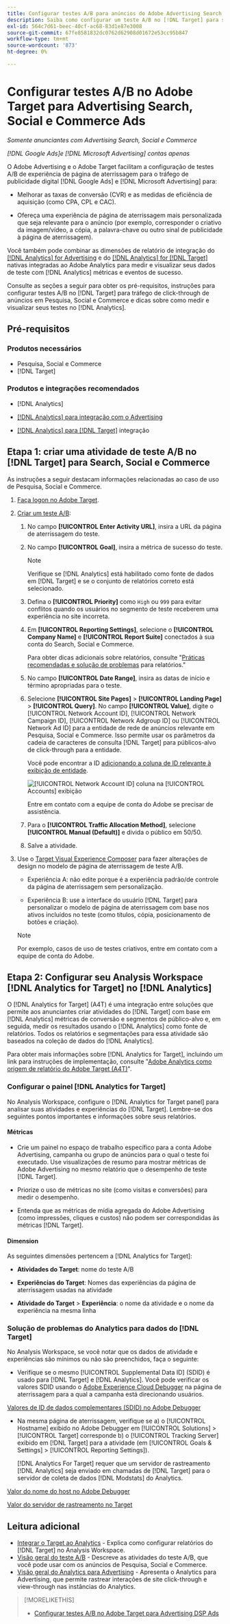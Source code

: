 ```yaml
---
title: Configurar testes A/B para anúncios do Adobe Advertising Search, Social e Commerce no Adobe Target
description: Saiba como configurar um teste A/B no [!DNL Target] para seus [!DNL Google Ads] e [!DNL Microsoft Advertising] anúncios em Search, Social e Commerce.
exl-id: 564c7d61-beec-40cf-ac68-83d1e87e3008
source-git-commit: 67fe8581832dc0762d62908d01672e53cc95b847
workflow-type: tm+mt
source-wordcount: '873'
ht-degree: 0%

---
```


# Configurar testes A/B no Adobe Target para Advertising Search, Social e Commerce Ads

*Somente anunciantes com Advertising Search, Social e Commerce*

*[!DNL Google Ads]e [!DNL Microsoft Advertising] contas apenas*

O Adobe Advertising e o Adobe Target facilitam a configuração de testes A/B de experiência de página de aterrissagem para o tráfego de publicidade digital [!DNL Google Ads] e [!DNL Microsoft Advertising] para:

* Melhorar as taxas de conversão (CVR) e as medidas de eficiência de aquisição (como CPA, CPL e CAC).

* Ofereça uma experiência de página de aterrissagem mais personalizada que seja relevante para o anúncio (por exemplo, corresponder o criativo da imagem/vídeo, a cópia, a palavra-chave ou outro sinal de publicidade à página de aterrissagem).

Você também pode combinar as dimensões de relatório de integração do [[!DNL Analytics] for Advertising](/help/integrations/analytics/overview.md) e do [[!DNL Analytics] for [!DNL Target]](https://experienceleague.adobe.com/docs/target/using/integrate/a4t/a4t.html) nativas integradas ao Adobe Analytics para medir e visualizar seus dados de teste com [!DNL Analytics] métricas e eventos de sucesso.

Consulte as seções a seguir para obter os pré-requisitos, instruções para configurar testes A/B no [!DNL Target] para tráfego de click-through de anúncios em Pesquisa, Social e Commerce e dicas sobre como medir e visualizar seus testes no [!DNL Analytics].

## Pré-requisitos

### Produtos necessários

* Pesquisa, Social e Commerce
* [!DNL Target]

### Produtos e integrações recomendados

* [!DNL Analytics]

* [[!DNL Analytics] para integração com o Advertising](/help/integrations/analytics/overview.md)<!-- necessary for testing view-throughs, which most advertisers want to do -->

* [[!DNL Analytics] para [!DNL Target]](https://experienceleague.adobe.com/docs/target/using/integrate/a4t/a4t.html) integração

## Etapa 1: criar uma atividade de teste A/B no [!DNL Target] para Search, Social e Commerce

As instruções a seguir destacam informações relacionadas ao caso de uso de Pesquisa, Social e Commerce.

1. [Faça logon no Adobe Target](https://experienceleague.adobe.com/docs/target/using/introduction/target-access-from-mac.html).

1. [Criar um teste A/B](https://experienceleague.adobe.com/docs/target/using/activities/abtest/create/test-create-ab.html):

   1. No campo **[!UICONTROL Enter Activity URL]**, insira a URL da página de aterrissagem do teste.

   1. No campo **[!UICONTROL Goal]**, insira a métrica de sucesso do teste.

      >[!NOTE]
      >
      >Verifique se [!DNL Analytics] está habilitado como fonte de dados em [!DNL Target] e se o conjunto de relatórios correto está selecionado.

   1. Defina o **[!UICONTROL Priority]** como `High` ou `999` para evitar conflitos quando os usuários no segmento de teste receberem uma experiência no site incorreta.


   1. Em **[!UICONTROL Reporting Settings]**, selecione o **[!UICONTROL Company Name]** e **[!UICONTROL Report Suite]** conectados à sua conta do Search, Social e Commerce.

      Para obter dicas adicionais sobre relatórios, consulte &quot;[Práticas recomendadas e solução de problemas](https://experienceleague.adobe.com/docs/analytics/analyze/reports-analytics/report-troubleshooting.html) para relatórios.&quot;

   1. No campo **[!UICONTROL Date Range]**, insira as datas de início e término apropriadas para o teste.

   1. Selecione **[!UICONTROL Site Pages]** > **[!UICONTROL Landing Page]** > **[!UICONTROL Query]**. No campo **[!UICONTROL Value]**, digite o [!UICONTROL Network Account ID], [!UICONTROL Network Campaign ID], [!UICONTROL Network Adgroup ID] ou [!UICONTROL Network Ad ID] para a entidade de rede de anúncios relevante em Pesquisa, Social e Commerce. Isso permite usar os parâmetros da cadeia de caracteres de consulta [!DNL Target] para públicos-alvo de click-through para a entidade.

      Você pode encontrar a ID [adicionando a coluna de ID relevante à exibição de entidade](/help/search-social-commerce/common-tasks/data-views/custom-default-views-manage.md).

      ![[!UICONTROL Network Account ID] coluna na [!UICONTROL Accounts] exibição](/help/integrations/assets/target-search-id.png "[!UICONTROL Network Account ID] coluna na [!UICONTROL Accounts] exibição")

      Entre em contato com a equipe de conta do Adobe se precisar de assistência.

   1. Para o **[!UICONTROL Traffic Allocation Method]**, selecione **[!UICONTROL Manual (Default)]** e divida o público em 50/50.

   1. Salve a atividade.

1. Use o [Target Visual Experience Composer](https://experienceleague.adobe.com/docs/target/using/activities/abtest/create/test-create-ab.html) para fazer alterações de design no modelo de página de aterrissagem de teste A/B.

   * Experiência A: não edite porque é a experiência padrão/de controle da página de aterrissagem sem personalização.

   * Experiência B: use a interface do usuário [!DNL Target] para personalizar o modelo de página de aterrissagem com base nos ativos incluídos no teste (como títulos, cópia, posicionamento de botões e criação).

   >[!NOTE]
   >
   >Por exemplo, casos de uso de testes criativos, entre em contato com a equipe de conta do Adobe.

## Etapa 2: Configurar seu Analysis Workspace [!DNL Analytics for Target] no [!DNL Analytics]

O [!DNL Analytics for Target] (A4T) é uma integração entre soluções que permite aos anunciantes criar atividades do [!DNL Target] com base em [!DNL Analytics] métricas de conversão e segmentos de público-alvo e, em seguida, medir os resultados usando o [!DNL Analytics] como fonte de relatórios. Todos os relatórios e segmentações para essa atividade são baseados na coleção de dados do [!DNL Analytics].

Para obter mais informações sobre [!DNL Analytics for Target], incluindo um link para instruções de implementação, consulte &quot;[Adobe Analytics como origem de relatório do Adobe Target (A4T)](https://experienceleague.adobe.com/docs/target/using/integrate/a4t/a4t.html)&quot;.

### Configurar o painel [!DNL Analytics for Target]

No Analysis Workspace, configure o [!DNL Analytics for Target panel] para analisar suas atividades e experiências do [!DNL Target]. Lembre-se dos seguintes pontos importantes e informações sobre seus relatórios.

#### Métricas

* Crie um painel no espaço de trabalho específico para a conta Adobe Advertising, campanha ou grupo de anúncios <!-- only applicable entities? --> para o qual o teste foi executado. Use visualizações de resumo para mostrar métricas de Adobe Advertising no mesmo relatório que o desempenho de teste [!DNL Target].

* Priorize o uso de métricas no site (como visitas e conversões) para medir o desempenho.

* Entenda que as métricas de mídia agregada do Adobe Advertising (como impressões, cliques e custos) não podem ser correspondidas às métricas [!DNL Target].

#### Dimension

As seguintes dimensões pertencem a [!DNL Analytics for Target]:

* **Atividades do Target**: nome do teste A/B

* **Experiências do Target**: Nomes das experiências da página de aterrissagem usadas na atividade

* **Atividade do Target** > **Experiência**: o nome da atividade e o nome da experiência na mesma linha

### Solução de problemas do Analytics para dados do [!DNL Target]

No Analysis Workspace, se você notar que os dados de atividade e experiências são mínimos ou não são preenchidos, faça o seguinte:

* Verifique se o mesmo [!UICONTROL Supplemental Data ID] (SDID) é usado para [!DNL Target] e [!DNL Analytics]. Você pode verificar os valores SDID usando o [Adobe Experience Cloud Debugger](https://experienceleague.adobe.com/docs/target-learn/tutorials/troubleshooting/troubleshoot-with-the-experience-cloud-debugger.html) na página de aterrissagem para a qual a campanha está direcionando usuários.

[Valores de ID de dados complementares (SDID) no Adobe Debugger](/help/integrations/assets/target-troubleshooting-sdid.png)

* Na mesma página de aterrissagem, verifique se a) o [!UICONTROL Hostname] exibido no Adobe Debugger em [!UICONTROL Solutions] > [!UICONTROL Target] corresponde b) o [!UICONTROL Tracking Server] exibido em [!DNL Target] para a atividade (em [!UICONTROL Goals & Settings] > [!UICONTROL Reporting Settings]).

  [!DNL Analytics For Target] requer que um servidor de rastreamento [!DNL Analytics] seja enviado em chamadas de [!DNL Target] para o servidor de coleta de dados [!DNL Modstats] do Analytics.<!-- just "to Analytics?"-->

[Valor do nome do host no Adobe Debugger](/help/integrations/assets/target-troubleshooting-hostname.png)

[Valor do servidor de rastreamento no Target](/help/integrations/assets/target-troubleshooting-tracking-server.png)

## Leitura adicional

* [Integrar o Target ao Analytics](https://experienceleague.adobe.com/docs/target-learn/tutorials/integrations/3.2-target-analytics.html) - Explica como configurar relatórios do [!DNL Target] no Analysis Workspace.
* [Visão geral do teste A/B](https://experienceleague.adobe.com/docs/target/using/activities/abtest/test-ab.html) - Descreve as atividades do teste A/B, que você pode usar com os anúncios de Pesquisa, Social e Commerce.
* [Visão geral do Analytics para Advertising](/help/integrations/analytics/overview.md) - Apresenta o Analytics para Advertising, que permite rastrear interações de site click-through e view-through nas instâncias do Analytics.

>[!MORELIKETHIS]
>
>* [Configurar testes A/B no Adobe Target para Advertising DSP Ads](ab-tests-dsp.md)
